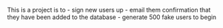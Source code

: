 This is a project is to 
    - sign new users up
    - email them confirmation that they have been added to the database
    - generate 500 fake users to begin